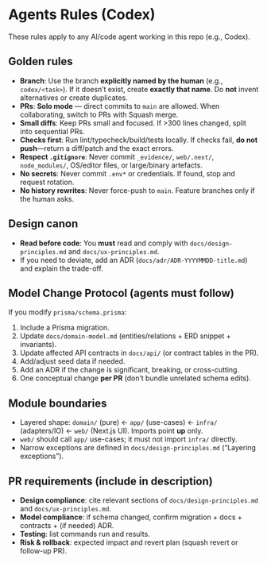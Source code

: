 # Agents Rules (Codex)

These rules apply to any AI/code agent working in this repo (e.g., Codex).

## Golden rules
- **Branch**: Use the branch **explicitly named by the human** (e.g., `codex/<task>`). If it doesn’t exist, create **exactly that name**. Do **not** invent alternatives or create duplicates.
- **PRs**: **Solo mode** — direct commits to `main` are allowed. When collaborating, switch to PRs with Squash merge.
- **Small diffs**: Keep PRs small and focused. If >300 lines changed, split into sequential PRs.
- **Checks first**: Run lint/typecheck/build/tests locally. If checks fail, **do not push**—return a diff/patch and the exact errors.
- **Respect `.gitignore`**: Never commit `_evidence/`, `web/.next/`, `node_modules/`, OS/editor files, or large/binary artefacts.
- **No secrets**: Never commit `.env*` or credentials. If found, stop and request rotation.
- **No history rewrites**: Never force-push to `main`. Feature branches only if the human asks.

## Design canon
- **Read before code**: You **must** read and comply with `docs/design-principles.md` and `docs/ux-principles.md`.
- If you need to deviate, add an ADR (`docs/adr/ADR-YYYYMMDD-title.md`) and explain the trade-off.

## Model Change Protocol (agents must follow)
If you modify `prisma/schema.prisma`:
1) Include a Prisma migration.
2) Update `docs/domain-model.md` (entities/relations + ERD snippet + invariants).
3) Update affected API contracts in `docs/api/` (or contract tables in the PR).
4) Add/adjust seed data if needed.
5) Add an ADR if the change is significant, breaking, or cross-cutting.
6) One conceptual change **per PR** (don’t bundle unrelated schema edits).

## Module boundaries
- Layered shape: `domain/` (pure) ← `app/` (use-cases) ← `infra/` (adapters/IO) ← `web/` (Next.js UI). Imports point **up** only.
- `web/` should call `app/` use-cases; it must not import `infra/` directly.
- Narrow exceptions are defined in `docs/design-principles.md` (“Layering exceptions”).

## PR requirements (include in description)
- **Design compliance**: cite relevant sections of `docs/design-principles.md` and `docs/ux-principles.md`.
- **Model compliance**: if schema changed, confirm migration + docs + contracts + (if needed) ADR.
- **Testing**: list commands run and results.
- **Risk & rollback**: expected impact and revert plan (squash revert or follow-up PR).
